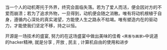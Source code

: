 当一个人的动机寄托于外界，终究会面临失落。若为了爱人而活，便会因对方的不爱而崩溃；若为了追求外物，一旦得到，动机便会随之消散。唯有将动机根植于自身，遵循内心深处的真实渴望，方能使人生之路永不枯竭。唯有塑造内在的驱动力，才能使我们坚定不移，持之以恒。

开源是一场技术的盛宴, 努力的在这场盛宴中做出美味的佳肴
`<黑客与画家>`中说道的hacker精神, 就是分享 , 开放 , 民主 , 计算机自由的使用和进步